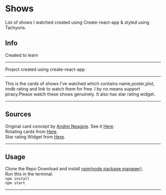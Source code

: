# Shows
List of shows I watched created using Create-react-app &amp; styled using Tachyons.
<h2>Info</h2>
Created to learn<hr>
Project created using create-react-app<hr>
<p>This is the cards of shows I've watched which contains name,poster,plot, imdb rating and link to watch them for free.
I by no means support piracy.Please watch these shows genuinely. It also has star rating widget.</p><hr>
<h2>Sources</h2>
Original card concept by <a href='https://github.com/aneagoie'>Andrei Neagoie</a>.
See it <a href='https://github.com/aneagoie/robofriends'>Here</a>.<br>
Rotating cards from <a href='https://codepen.io/shibl/pen/PzBwjR'>Here</a>.<br>
Star rating Widget from <a href='https://github.com/voronianski/react-star-rating-component'>Here</a>.<hr>
<h2>Usage</h2>
Clone the Repo
Download and install <a href='https://nodejs.org/en/download/'>npm(node package manager)</a>.<br>
Run this in the terminal.<br>
<code>npm install</code><br>
<code>npm start</code><hr>
